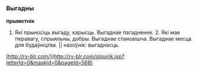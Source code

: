 ### Выгадны
**прыметнік**

1. Які прыносіць выгаду, карысць. Выгаднае пагадненне. 2. Які мае перавагу, спрыяльны, добры. Выгаднае становішча. Выгаднае месца для будаўніцтва. || назоўнік: выгаднасць.

<a rel="author">[http://rv-blr.com/](http://rv-blr.com/slounik.jsp?letterId=0&maskId=0&pageId=568)</a>
